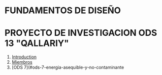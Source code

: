 # FUNDAMENTOS DE DISEÑO
# PROYECTO DE INVESTIGACION ODS 13  "QALLARIY"
1. [Introduction](#INTRODUCCIÓN)
3. [Miembros](#MIEMBROS)
4. [ODS 7](#ods-7-energia-asequible-y-no-contaminante 
